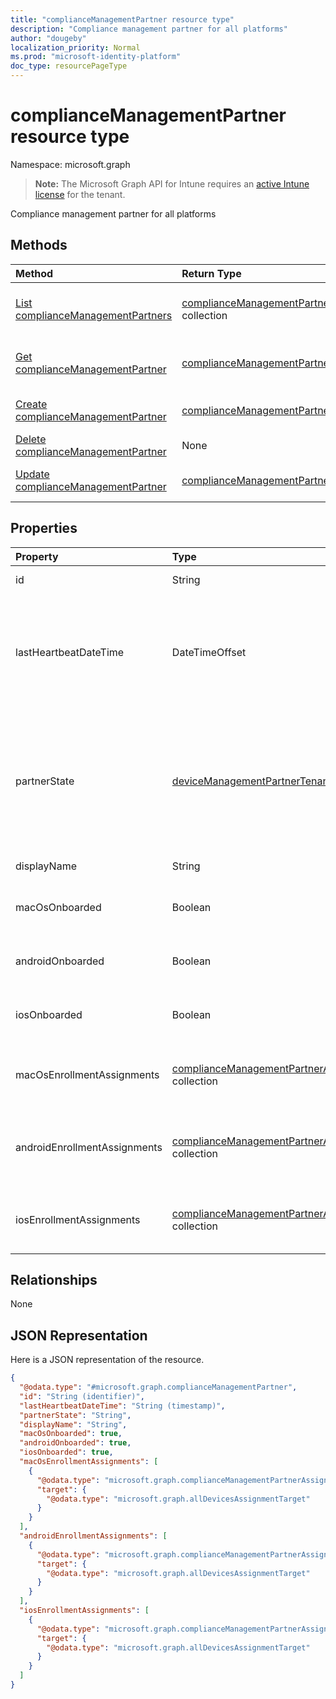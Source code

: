 ```yaml
---
title: "complianceManagementPartner resource type"
description: "Compliance management partner for all platforms"
author: "dougeby"
localization_priority: Normal
ms.prod: "microsoft-identity-platform"
doc_type: resourcePageType
---
```


# complianceManagementPartner resource type

Namespace: microsoft.graph

> **Note:** The Microsoft Graph API for Intune requires an [active Intune license](https://go.microsoft.com/fwlink/?linkid=839381) for the tenant.

Compliance management partner for all platforms

## Methods
|Method|Return Type|Description|
|:---|:---|:---|
|[List complianceManagementPartners](../api/intune-onboarding-compliancemanagementpartner-list.md)|[complianceManagementPartner](../resources/intune-onboarding-compliancemanagementpartner.md) collection|List properties and relationships of the [complianceManagementPartner](../resources/intune-onboarding-compliancemanagementpartner.md) objects.|
|[Get complianceManagementPartner](../api/intune-onboarding-compliancemanagementpartner-get.md)|[complianceManagementPartner](../resources/intune-onboarding-compliancemanagementpartner.md)|Read properties and relationships of the [complianceManagementPartner](../resources/intune-onboarding-compliancemanagementpartner.md) object.|
|[Create complianceManagementPartner](../api/intune-onboarding-compliancemanagementpartner-create.md)|[complianceManagementPartner](../resources/intune-onboarding-compliancemanagementpartner.md)|Create a new [complianceManagementPartner](../resources/intune-onboarding-compliancemanagementpartner.md) object.|
|[Delete complianceManagementPartner](../api/intune-onboarding-compliancemanagementpartner-delete.md)|None|Deletes a [complianceManagementPartner](../resources/intune-onboarding-compliancemanagementpartner.md).|
|[Update complianceManagementPartner](../api/intune-onboarding-compliancemanagementpartner-update.md)|[complianceManagementPartner](../resources/intune-onboarding-compliancemanagementpartner.md)|Update the properties of a [complianceManagementPartner](../resources/intune-onboarding-compliancemanagementpartner.md) object.|

## Properties
|Property|Type|Description|
|:---|:---|:---|
|id|String|Id of the entity|
|lastHeartbeatDateTime|DateTimeOffset|Timestamp of last heartbeat after admin onboarded to the compliance management partner|
|partnerState|[deviceManagementPartnerTenantState](../resources/intune-onboarding-devicemanagementpartnertenantstate.md)|Partner state of this tenant. Possible values are: `unknown`, `unavailable`, `enabled`, `terminated`, `rejected`, `unresponsive`.|
|displayName|String|Partner display name|
|macOsOnboarded|Boolean|Partner onboarded for Mac devices.|
|androidOnboarded|Boolean|Partner onboarded for Android devices.|
|iosOnboarded|Boolean|Partner onboarded for ios devices.|
|macOsEnrollmentAssignments|[complianceManagementPartnerAssignment](../resources/intune-onboarding-compliancemanagementpartnerassignment.md) collection|User groups which enroll Mac devices through partner.|
|androidEnrollmentAssignments|[complianceManagementPartnerAssignment](../resources/intune-onboarding-compliancemanagementpartnerassignment.md) collection|User groups which enroll Android devices through partner.|
|iosEnrollmentAssignments|[complianceManagementPartnerAssignment](../resources/intune-onboarding-compliancemanagementpartnerassignment.md) collection|User groups which enroll ios devices through partner.|

## Relationships
None

## JSON Representation
Here is a JSON representation of the resource.
<!-- {
  "blockType": "resource",
  "keyProperty": "id",
  "@odata.type": "microsoft.graph.complianceManagementPartner"
}
-->
``` json
{
  "@odata.type": "#microsoft.graph.complianceManagementPartner",
  "id": "String (identifier)",
  "lastHeartbeatDateTime": "String (timestamp)",
  "partnerState": "String",
  "displayName": "String",
  "macOsOnboarded": true,
  "androidOnboarded": true,
  "iosOnboarded": true,
  "macOsEnrollmentAssignments": [
    {
      "@odata.type": "microsoft.graph.complianceManagementPartnerAssignment",
      "target": {
        "@odata.type": "microsoft.graph.allDevicesAssignmentTarget"
      }
    }
  ],
  "androidEnrollmentAssignments": [
    {
      "@odata.type": "microsoft.graph.complianceManagementPartnerAssignment",
      "target": {
        "@odata.type": "microsoft.graph.allDevicesAssignmentTarget"
      }
    }
  ],
  "iosEnrollmentAssignments": [
    {
      "@odata.type": "microsoft.graph.complianceManagementPartnerAssignment",
      "target": {
        "@odata.type": "microsoft.graph.allDevicesAssignmentTarget"
      }
    }
  ]
}
```




